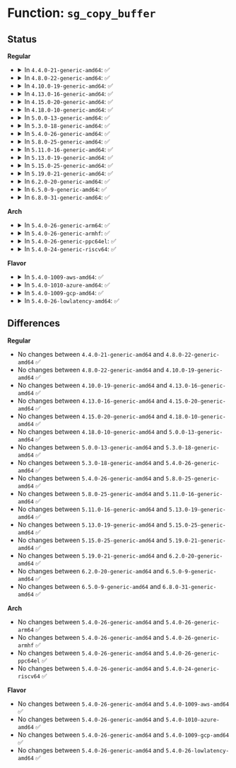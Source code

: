 # Function: <code>sg_copy_buffer</code>

## Status
<b>Regular</b>
<ul>
<li>
<details>
<summary>In <code>4.4.0-21-generic-amd64</code>: ✅</summary>

```c
size_t sg_copy_buffer(struct scatterlist * sgl, unsigned int nents, void * buf, size_t buflen, off_t skip, bool to_buffer)
```

```json
{
  "name": "sg_copy_buffer",
  "collision_type": "Unique Global",
  "inline_type": "No",
  "funcs": [
    {
      "addr": 18446744071583016160,
      "name": "sg_copy_buffer",
      "external": true,
      "loc": "lib/scatterlist.c:649",
      "file": "lib/scatterlist.c",
      "inline": "seen, unknown",
      "caller_inline": [],
      "caller_func": [
        "lib/scatterlist.c:sg_copy_from_buffer",
        "lib/scatterlist.c:sg_copy_to_buffer",
        "lib/scatterlist.c:sg_pcopy_from_buffer",
        "lib/scatterlist.c:sg_pcopy_to_buffer"
      ]
    }
  ],
  "symbols": [
    {
      "addr": 18446744071583016160,
      "name": "sg_copy_buffer",
      "section": ".text",
      "bind": "STB_GLOBAL",
      "size": 272
    }
  ]
}
```
</details>
</li>
<li>
<details>
<summary>In <code>4.8.0-22-generic-amd64</code>: ✅</summary>

```c
size_t sg_copy_buffer(struct scatterlist * sgl, unsigned int nents, void * buf, size_t buflen, off_t skip, bool to_buffer)
```

```json
{
  "name": "sg_copy_buffer",
  "collision_type": "Unique Global",
  "inline_type": "No",
  "funcs": [
    {
      "addr": 18446744071583307104,
      "name": "sg_copy_buffer",
      "external": true,
      "loc": "lib/scatterlist.c:649",
      "file": "lib/scatterlist.c",
      "inline": "seen, unknown",
      "caller_inline": [],
      "caller_func": [
        "lib/scatterlist.c:sg_pcopy_to_buffer",
        "lib/scatterlist.c:sg_pcopy_from_buffer",
        "lib/scatterlist.c:sg_copy_to_buffer",
        "lib/scatterlist.c:sg_copy_from_buffer"
      ]
    }
  ],
  "symbols": [
    {
      "addr": 18446744071583307104,
      "name": "sg_copy_buffer",
      "section": ".text",
      "bind": "STB_GLOBAL",
      "size": 272
    }
  ]
}
```
</details>
</li>
<li>
<details>
<summary>In <code>4.10.0-19-generic-amd64</code>: ✅</summary>

```c
size_t sg_copy_buffer(struct scatterlist * sgl, unsigned int nents, void * buf, size_t buflen, off_t skip, bool to_buffer)
```

```json
{
  "name": "sg_copy_buffer",
  "collision_type": "Unique Global",
  "inline_type": "No",
  "funcs": [
    {
      "addr": 18446744071583426432,
      "name": "sg_copy_buffer",
      "external": true,
      "loc": "lib/scatterlist.c:649",
      "file": "lib/scatterlist.c",
      "inline": "seen, unknown",
      "caller_inline": [],
      "caller_func": [
        "lib/scatterlist.c:sg_pcopy_to_buffer",
        "lib/scatterlist.c:sg_pcopy_from_buffer",
        "lib/scatterlist.c:sg_copy_to_buffer",
        "lib/scatterlist.c:sg_copy_from_buffer"
      ]
    }
  ],
  "symbols": [
    {
      "addr": 18446744071583426432,
      "name": "sg_copy_buffer",
      "section": ".text",
      "bind": "STB_GLOBAL",
      "size": 272
    }
  ]
}
```
</details>
</li>
<li>
<details>
<summary>In <code>4.13.0-16-generic-amd64</code>: ✅</summary>

```c
size_t sg_copy_buffer(struct scatterlist * sgl, unsigned int nents, void * buf, size_t buflen, off_t skip, bool to_buffer)
```

```json
{
  "name": "sg_copy_buffer",
  "collision_type": "Unique Global",
  "inline_type": "No",
  "funcs": [
    {
      "addr": 18446744071583447440,
      "name": "sg_copy_buffer",
      "external": true,
      "loc": "lib/scatterlist.c:649",
      "file": "lib/scatterlist.c",
      "inline": "seen, unknown",
      "caller_inline": [],
      "caller_func": [
        "lib/scatterlist.c:sg_pcopy_to_buffer",
        "lib/scatterlist.c:sg_pcopy_from_buffer",
        "lib/scatterlist.c:sg_copy_to_buffer",
        "lib/scatterlist.c:sg_copy_from_buffer"
      ]
    }
  ],
  "symbols": [
    {
      "addr": 18446744071583447440,
      "name": "sg_copy_buffer",
      "section": ".text",
      "bind": "STB_GLOBAL",
      "size": 239
    }
  ]
}
```
</details>
</li>
<li>
<details>
<summary>In <code>4.15.0-20-generic-amd64</code>: ✅</summary>

```c
size_t sg_copy_buffer(struct scatterlist * sgl, unsigned int nents, void * buf, size_t buflen, off_t skip, bool to_buffer)
```

```json
{
  "name": "sg_copy_buffer",
  "collision_type": "Unique Global",
  "inline_type": "No",
  "funcs": [
    {
      "addr": 18446744071583627568,
      "name": "sg_copy_buffer",
      "external": true,
      "loc": "lib/scatterlist.c:690",
      "file": "lib/scatterlist.c",
      "inline": "seen, unknown",
      "caller_inline": [],
      "caller_func": [
        "lib/scatterlist.c:sg_pcopy_to_buffer",
        "lib/scatterlist.c:sg_pcopy_from_buffer",
        "lib/scatterlist.c:sg_copy_to_buffer",
        "lib/scatterlist.c:sg_copy_from_buffer"
      ]
    }
  ],
  "symbols": [
    {
      "addr": 18446744071583627568,
      "name": "sg_copy_buffer",
      "section": ".text",
      "bind": "STB_GLOBAL",
      "size": 239
    }
  ]
}
```
</details>
</li>
<li>
<details>
<summary>In <code>4.18.0-10-generic-amd64</code>: ✅</summary>

```c
size_t sg_copy_buffer(struct scatterlist * sgl, unsigned int nents, void * buf, size_t buflen, off_t skip, bool to_buffer)
```

```json
{
  "name": "sg_copy_buffer",
  "collision_type": "Unique Global",
  "inline_type": "No",
  "funcs": [
    {
      "addr": 18446744071583843856,
      "name": "sg_copy_buffer",
      "external": true,
      "loc": "lib/scatterlist.c:805",
      "file": "lib/scatterlist.c",
      "inline": "seen, unknown",
      "caller_inline": [],
      "caller_func": [
        "lib/scatterlist.c:sg_pcopy_to_buffer",
        "lib/scatterlist.c:sg_pcopy_from_buffer",
        "lib/scatterlist.c:sg_copy_to_buffer",
        "lib/scatterlist.c:sg_copy_from_buffer"
      ]
    }
  ],
  "symbols": [
    {
      "addr": 18446744071583843856,
      "name": "sg_copy_buffer",
      "section": ".text",
      "bind": "STB_GLOBAL",
      "size": 240
    }
  ]
}
```
</details>
</li>
<li>
<details>
<summary>In <code>5.0.0-13-generic-amd64</code>: ✅</summary>

```c
size_t sg_copy_buffer(struct scatterlist * sgl, unsigned int nents, void * buf, size_t buflen, off_t skip, bool to_buffer)
```

```json
{
  "name": "sg_copy_buffer",
  "collision_type": "Unique Global",
  "inline_type": "No",
  "funcs": [
    {
      "addr": 18446744071583927552,
      "name": "sg_copy_buffer",
      "external": true,
      "loc": "lib/scatterlist.c:805",
      "file": "lib/scatterlist.c",
      "inline": "seen, unknown",
      "caller_inline": [],
      "caller_func": [
        "lib/scatterlist.c:sg_pcopy_to_buffer",
        "lib/scatterlist.c:sg_pcopy_from_buffer",
        "lib/scatterlist.c:sg_copy_to_buffer",
        "lib/scatterlist.c:sg_copy_from_buffer"
      ]
    }
  ],
  "symbols": [
    {
      "addr": 18446744071583927552,
      "name": "sg_copy_buffer",
      "section": ".text",
      "bind": "STB_GLOBAL",
      "size": 240
    }
  ]
}
```
</details>
</li>
<li>
<details>
<summary>In <code>5.3.0-18-generic-amd64</code>: ✅</summary>

```c
size_t sg_copy_buffer(struct scatterlist * sgl, unsigned int nents, void * buf, size_t buflen, off_t skip, bool to_buffer)
```

```json
{
  "name": "sg_copy_buffer",
  "collision_type": "Unique Global",
  "inline_type": "No",
  "funcs": [
    {
      "addr": 18446744071584107440,
      "name": "sg_copy_buffer",
      "external": true,
      "loc": "lib/scatterlist.c:840",
      "file": "lib/scatterlist.c",
      "inline": "seen, unknown",
      "caller_inline": [],
      "caller_func": [
        "lib/scatterlist.c:sg_pcopy_to_buffer",
        "lib/scatterlist.c:sg_pcopy_from_buffer",
        "lib/scatterlist.c:sg_copy_to_buffer",
        "lib/scatterlist.c:sg_copy_from_buffer"
      ]
    }
  ],
  "symbols": [
    {
      "addr": 18446744071584107440,
      "name": "sg_copy_buffer",
      "section": ".text",
      "bind": "STB_GLOBAL",
      "size": 238
    }
  ]
}
```
</details>
</li>
<li>
<details>
<summary>In <code>5.4.0-26-generic-amd64</code>: ✅</summary>

```c
size_t sg_copy_buffer(struct scatterlist * sgl, unsigned int nents, void * buf, size_t buflen, off_t skip, bool to_buffer)
```

```json
{
  "name": "sg_copy_buffer",
  "collision_type": "Unique Global",
  "inline_type": "No",
  "funcs": [
    {
      "addr": 18446744071584230640,
      "name": "sg_copy_buffer",
      "external": true,
      "loc": "lib/scatterlist.c:840",
      "file": "lib/scatterlist.c",
      "inline": "seen, unknown",
      "caller_inline": [],
      "caller_func": [
        "lib/scatterlist.c:sg_pcopy_to_buffer",
        "lib/scatterlist.c:sg_pcopy_from_buffer",
        "lib/scatterlist.c:sg_copy_to_buffer",
        "lib/scatterlist.c:sg_copy_from_buffer"
      ]
    }
  ],
  "symbols": [
    {
      "addr": 18446744071584230640,
      "name": "sg_copy_buffer",
      "section": ".text",
      "bind": "STB_GLOBAL",
      "size": 238
    }
  ]
}
```
</details>
</li>
<li>
<details>
<summary>In <code>5.8.0-25-generic-amd64</code>: ✅</summary>

```c
size_t sg_copy_buffer(struct scatterlist * sgl, unsigned int nents, void * buf, size_t buflen, off_t skip, bool to_buffer)
```

```json
{
  "name": "sg_copy_buffer",
  "collision_type": "Unique Global",
  "inline_type": "No",
  "funcs": [
    {
      "addr": 18446744071584636720,
      "name": "sg_copy_buffer",
      "external": true,
      "loc": "lib/scatterlist.c:840",
      "file": "lib/scatterlist.c",
      "inline": "seen, unknown",
      "caller_inline": [],
      "caller_func": [
        "lib/scatterlist.c:sg_pcopy_to_buffer",
        "lib/scatterlist.c:sg_pcopy_from_buffer",
        "lib/scatterlist.c:sg_copy_to_buffer",
        "lib/scatterlist.c:sg_copy_from_buffer"
      ]
    }
  ],
  "symbols": [
    {
      "addr": 18446744071584636720,
      "name": "sg_copy_buffer",
      "section": ".text",
      "bind": "STB_GLOBAL",
      "size": 258
    }
  ]
}
```
</details>
</li>
<li>
<details>
<summary>In <code>5.11.0-16-generic-amd64</code>: ✅</summary>

```c
size_t sg_copy_buffer(struct scatterlist * sgl, unsigned int nents, void * buf, size_t buflen, off_t skip, bool to_buffer)
```

```json
{
  "name": "sg_copy_buffer",
  "collision_type": "Unique Global",
  "inline_type": "No",
  "funcs": [
    {
      "addr": 18446744071584755728,
      "name": "sg_copy_buffer",
      "external": true,
      "loc": "lib/scatterlist.c:921",
      "file": "lib/scatterlist.c",
      "inline": "seen, unknown",
      "caller_inline": [],
      "caller_func": [
        "lib/scatterlist.c:sg_pcopy_to_buffer",
        "lib/scatterlist.c:sg_pcopy_from_buffer",
        "lib/scatterlist.c:sg_copy_to_buffer",
        "lib/scatterlist.c:sg_copy_from_buffer"
      ]
    }
  ],
  "symbols": [
    {
      "addr": 18446744071584755728,
      "name": "sg_copy_buffer",
      "section": ".text",
      "bind": "STB_GLOBAL",
      "size": 258
    }
  ]
}
```
</details>
</li>
<li>
<details>
<summary>In <code>5.13.0-19-generic-amd64</code>: ✅</summary>

```c
size_t sg_copy_buffer(struct scatterlist * sgl, unsigned int nents, void * buf, size_t buflen, off_t skip, bool to_buffer)
```

```json
{
  "name": "sg_copy_buffer",
  "collision_type": "Unique Global",
  "inline_type": "No",
  "funcs": [
    {
      "addr": 18446744071584785360,
      "name": "sg_copy_buffer",
      "external": true,
      "loc": "lib/scatterlist.c:921",
      "file": "lib/scatterlist.c",
      "inline": "seen, unknown",
      "caller_inline": [],
      "caller_func": [
        "lib/scatterlist.c:sg_pcopy_to_buffer",
        "lib/scatterlist.c:sg_pcopy_from_buffer",
        "lib/scatterlist.c:sg_copy_to_buffer",
        "lib/scatterlist.c:sg_copy_from_buffer"
      ]
    }
  ],
  "symbols": [
    {
      "addr": 18446744071584785360,
      "name": "sg_copy_buffer",
      "section": ".text",
      "bind": "STB_GLOBAL",
      "size": 261
    }
  ]
}
```
</details>
</li>
<li>
<details>
<summary>In <code>5.15.0-25-generic-amd64</code>: ✅</summary>

```c
size_t sg_copy_buffer(struct scatterlist * sgl, unsigned int nents, void * buf, size_t buflen, off_t skip, bool to_buffer)
```

```json
{
  "name": "sg_copy_buffer",
  "collision_type": "Unique Global",
  "inline_type": "No",
  "funcs": [
    {
      "addr": 18446744071585215792,
      "name": "sg_copy_buffer",
      "external": true,
      "loc": "lib/scatterlist.c:951",
      "file": "lib/scatterlist.c",
      "inline": "seen, unknown",
      "caller_inline": [],
      "caller_func": [
        "lib/scatterlist.c:sg_pcopy_to_buffer",
        "lib/scatterlist.c:sg_pcopy_from_buffer",
        "lib/scatterlist.c:sg_copy_to_buffer",
        "lib/scatterlist.c:sg_copy_from_buffer"
      ]
    }
  ],
  "symbols": [
    {
      "addr": 18446744071585215792,
      "name": "sg_copy_buffer",
      "section": ".text",
      "bind": "STB_GLOBAL",
      "size": 261
    }
  ]
}
```
</details>
</li>
<li>
<details>
<summary>In <code>5.19.0-21-generic-amd64</code>: ✅</summary>

```c
size_t sg_copy_buffer(struct scatterlist * sgl, unsigned int nents, void * buf, size_t buflen, off_t skip, bool to_buffer)
```

```json
{
  "name": "sg_copy_buffer",
  "collision_type": "Unique Global",
  "inline_type": "No",
  "funcs": [
    {
      "addr": 18446744071586053472,
      "name": "sg_copy_buffer",
      "external": true,
      "loc": "lib/scatterlist.c:948",
      "file": "lib/scatterlist.c",
      "inline": "seen, unknown",
      "caller_inline": [],
      "caller_func": [
        "lib/scatterlist.c:sg_pcopy_to_buffer",
        "lib/scatterlist.c:sg_pcopy_from_buffer",
        "lib/scatterlist.c:sg_copy_to_buffer",
        "lib/scatterlist.c:sg_copy_from_buffer"
      ]
    }
  ],
  "symbols": [
    {
      "addr": 18446744071586053472,
      "name": "sg_copy_buffer",
      "section": ".text",
      "bind": "STB_GLOBAL",
      "size": 304
    }
  ]
}
```
</details>
</li>
<li>
<details>
<summary>In <code>6.2.0-20-generic-amd64</code>: ✅</summary>

```c
size_t sg_copy_buffer(struct scatterlist * sgl, unsigned int nents, void * buf, size_t buflen, off_t skip, bool to_buffer)
```

```json
{
  "name": "sg_copy_buffer",
  "collision_type": "Unique Global",
  "inline_type": "No",
  "funcs": [
    {
      "addr": 18446744071587037472,
      "name": "sg_copy_buffer",
      "external": true,
      "loc": "lib/scatterlist.c:958",
      "file": "lib/scatterlist.c",
      "inline": "seen, unknown",
      "caller_inline": [],
      "caller_func": [
        "lib/scatterlist.c:sg_pcopy_to_buffer",
        "lib/scatterlist.c:sg_pcopy_from_buffer",
        "lib/scatterlist.c:sg_copy_to_buffer",
        "lib/scatterlist.c:sg_copy_from_buffer"
      ]
    }
  ],
  "symbols": [
    {
      "addr": 18446744071587037472,
      "name": "sg_copy_buffer",
      "section": ".text",
      "bind": "STB_GLOBAL",
      "size": 302
    }
  ]
}
```
</details>
</li>
<li>
<details>
<summary>In <code>6.5.0-9-generic-amd64</code>: ✅</summary>

```c
size_t sg_copy_buffer(struct scatterlist * sgl, unsigned int nents, void * buf, size_t buflen, off_t skip, bool to_buffer)
```

```json
{
  "name": "sg_copy_buffer",
  "collision_type": "Unique Global",
  "inline_type": "No",
  "funcs": [
    {
      "addr": 18446744071587292528,
      "name": "sg_copy_buffer",
      "external": true,
      "loc": "lib/scatterlist.c:960",
      "file": "lib/scatterlist.c",
      "inline": "seen, unknown",
      "caller_inline": [],
      "caller_func": [
        "lib/scatterlist.c:sg_pcopy_to_buffer",
        "lib/scatterlist.c:sg_pcopy_from_buffer",
        "lib/scatterlist.c:sg_copy_to_buffer",
        "lib/scatterlist.c:sg_copy_from_buffer"
      ]
    }
  ],
  "symbols": [
    {
      "addr": 18446744071587292528,
      "name": "sg_copy_buffer",
      "section": ".text",
      "bind": "STB_GLOBAL",
      "size": 309
    }
  ]
}
```
</details>
</li>
<li>
<details>
<summary>In <code>6.8.0-31-generic-amd64</code>: ✅</summary>

```c
size_t sg_copy_buffer(struct scatterlist * sgl, unsigned int nents, void * buf, size_t buflen, off_t skip, bool to_buffer)
```

```json
{
  "name": "sg_copy_buffer",
  "collision_type": "Unique Global",
  "inline_type": "No",
  "funcs": [
    {
      "addr": 18446744071587578352,
      "name": "sg_copy_buffer",
      "external": true,
      "loc": "lib/scatterlist.c:962",
      "file": "lib/scatterlist.c",
      "inline": "seen, unknown",
      "caller_inline": [],
      "caller_func": [
        "lib/scatterlist.c:sg_pcopy_to_buffer",
        "lib/scatterlist.c:sg_pcopy_from_buffer",
        "lib/scatterlist.c:sg_copy_to_buffer",
        "lib/scatterlist.c:sg_copy_from_buffer"
      ]
    }
  ],
  "symbols": [
    {
      "addr": 18446744071587578352,
      "name": "sg_copy_buffer",
      "section": ".text",
      "bind": "STB_GLOBAL",
      "size": 309
    }
  ]
}
```
</details>
</li>
</ul>
<b>Arch</b>
<ul>
<li>
<details>
<summary>In <code>5.4.0-26-generic-arm64</code>: ✅</summary>

```c
size_t sg_copy_buffer(struct scatterlist * sgl, unsigned int nents, void * buf, size_t buflen, off_t skip, bool to_buffer)
```

```json
{
  "name": "sg_copy_buffer",
  "collision_type": "Unique Global",
  "inline_type": "No",
  "funcs": [
    {
      "addr": 18446603336496105624,
      "name": "sg_copy_buffer",
      "external": true,
      "loc": "lib/scatterlist.c:840",
      "file": "lib/scatterlist.c",
      "inline": "seen, unknown",
      "caller_inline": [],
      "caller_func": [
        "lib/scatterlist.c:sg_pcopy_to_buffer",
        "lib/scatterlist.c:sg_pcopy_from_buffer",
        "lib/scatterlist.c:sg_copy_to_buffer",
        "lib/scatterlist.c:sg_copy_from_buffer"
      ]
    }
  ],
  "symbols": [
    {
      "addr": 18446603336496105624,
      "name": "sg_copy_buffer",
      "section": ".text",
      "bind": "STB_GLOBAL",
      "size": 276
    }
  ]
}
```
</details>
</li>
<li>
<details>
<summary>In <code>5.4.0-26-generic-armhf</code>: ✅</summary>

```c
size_t sg_copy_buffer(struct scatterlist * sgl, unsigned int nents, void * buf, size_t buflen, off_t skip, bool to_buffer)
```

```json
{
  "name": "sg_copy_buffer",
  "collision_type": "Unique Global",
  "inline_type": "No",
  "funcs": [
    {
      "addr": 3229430520,
      "name": "sg_copy_buffer",
      "external": true,
      "loc": "lib/scatterlist.c:840",
      "file": "lib/scatterlist.c",
      "inline": "seen, unknown",
      "caller_inline": [],
      "caller_func": [
        "lib/scatterlist.c:sg_pcopy_to_buffer",
        "lib/scatterlist.c:sg_pcopy_from_buffer",
        "lib/scatterlist.c:sg_copy_to_buffer",
        "lib/scatterlist.c:sg_copy_from_buffer"
      ]
    }
  ],
  "symbols": [
    {
      "addr": 3229430520,
      "name": "sg_copy_buffer",
      "section": ".text",
      "bind": "STB_GLOBAL",
      "size": 244
    }
  ]
}
```
</details>
</li>
<li>
<details>
<summary>In <code>5.4.0-26-generic-ppc64el</code>: ✅</summary>

```c
size_t sg_copy_buffer(struct scatterlist * sgl, unsigned int nents, void * buf, size_t buflen, off_t skip, bool to_buffer)
```

```json
{
  "name": "sg_copy_buffer",
  "collision_type": "Unique Global",
  "inline_type": "No",
  "funcs": [
    {
      "addr": 13835058055290352736,
      "name": "sg_copy_buffer",
      "external": true,
      "loc": "lib/scatterlist.c:840",
      "file": "lib/scatterlist.c",
      "inline": "seen, unknown",
      "caller_inline": [],
      "caller_func": [
        "lib/scatterlist.c:sg_pcopy_to_buffer",
        "lib/scatterlist.c:sg_pcopy_from_buffer",
        "lib/scatterlist.c:sg_copy_to_buffer",
        "lib/scatterlist.c:sg_copy_from_buffer"
      ]
    }
  ],
  "symbols": [
    {
      "addr": 13835058055290352736,
      "name": "sg_copy_buffer",
      "section": ".text",
      "bind": "STB_GLOBAL",
      "size": 372
    }
  ]
}
```
</details>
</li>
<li>
<details>
<summary>In <code>5.4.0-24-generic-riscv64</code>: ✅</summary>

```c
size_t sg_copy_buffer(struct scatterlist * sgl, unsigned int nents, void * buf, size_t buflen, off_t skip, bool to_buffer)
```

```json
{
  "name": "sg_copy_buffer",
  "collision_type": "Unique Global",
  "inline_type": "No",
  "funcs": [
    {
      "addr": 18446743936275171906,
      "name": "sg_copy_buffer",
      "external": true,
      "loc": "lib/scatterlist.c:840",
      "file": "lib/scatterlist.c",
      "inline": "seen, unknown",
      "caller_inline": [],
      "caller_func": [
        "lib/scatterlist.c:sg_pcopy_to_buffer",
        "lib/scatterlist.c:sg_pcopy_from_buffer",
        "lib/scatterlist.c:sg_copy_to_buffer",
        "lib/scatterlist.c:sg_copy_from_buffer"
      ]
    }
  ],
  "symbols": [
    {
      "addr": 18446743936275171906,
      "name": "sg_copy_buffer",
      "section": ".text",
      "bind": "STB_GLOBAL",
      "size": 222
    }
  ]
}
```
</details>
</li>
</ul>
<b>Flavor</b>
<ul>
<li>
<details>
<summary>In <code>5.4.0-1009-aws-amd64</code>: ✅</summary>

```c
size_t sg_copy_buffer(struct scatterlist * sgl, unsigned int nents, void * buf, size_t buflen, off_t skip, bool to_buffer)
```

```json
{
  "name": "sg_copy_buffer",
  "collision_type": "Unique Global",
  "inline_type": "No",
  "funcs": [
    {
      "addr": 18446744071584199376,
      "name": "sg_copy_buffer",
      "external": true,
      "loc": "lib/scatterlist.c:840",
      "file": "lib/scatterlist.c",
      "inline": "seen, unknown",
      "caller_inline": [],
      "caller_func": [
        "lib/scatterlist.c:sg_pcopy_to_buffer",
        "lib/scatterlist.c:sg_pcopy_from_buffer",
        "lib/scatterlist.c:sg_copy_to_buffer",
        "lib/scatterlist.c:sg_copy_from_buffer"
      ]
    }
  ],
  "symbols": [
    {
      "addr": 18446744071584199376,
      "name": "sg_copy_buffer",
      "section": ".text",
      "bind": "STB_GLOBAL",
      "size": 238
    }
  ]
}
```
</details>
</li>
<li>
<details>
<summary>In <code>5.4.0-1010-azure-amd64</code>: ✅</summary>

```c
size_t sg_copy_buffer(struct scatterlist * sgl, unsigned int nents, void * buf, size_t buflen, off_t skip, bool to_buffer)
```

```json
{
  "name": "sg_copy_buffer",
  "collision_type": "Unique Global",
  "inline_type": "No",
  "funcs": [
    {
      "addr": 18446744071584134592,
      "name": "sg_copy_buffer",
      "external": true,
      "loc": "lib/scatterlist.c:840",
      "file": "lib/scatterlist.c",
      "inline": "seen, unknown",
      "caller_inline": [],
      "caller_func": [
        "lib/scatterlist.c:sg_pcopy_to_buffer",
        "lib/scatterlist.c:sg_pcopy_from_buffer",
        "lib/scatterlist.c:sg_copy_to_buffer",
        "lib/scatterlist.c:sg_copy_from_buffer"
      ]
    }
  ],
  "symbols": [
    {
      "addr": 18446744071584134592,
      "name": "sg_copy_buffer",
      "section": ".text",
      "bind": "STB_GLOBAL",
      "size": 238
    }
  ]
}
```
</details>
</li>
<li>
<details>
<summary>In <code>5.4.0-1009-gcp-amd64</code>: ✅</summary>

```c
size_t sg_copy_buffer(struct scatterlist * sgl, unsigned int nents, void * buf, size_t buflen, off_t skip, bool to_buffer)
```

```json
{
  "name": "sg_copy_buffer",
  "collision_type": "Unique Global",
  "inline_type": "No",
  "funcs": [
    {
      "addr": 18446744071584183136,
      "name": "sg_copy_buffer",
      "external": true,
      "loc": "lib/scatterlist.c:840",
      "file": "lib/scatterlist.c",
      "inline": "seen, unknown",
      "caller_inline": [],
      "caller_func": [
        "lib/scatterlist.c:sg_pcopy_to_buffer",
        "lib/scatterlist.c:sg_pcopy_from_buffer",
        "lib/scatterlist.c:sg_copy_to_buffer",
        "lib/scatterlist.c:sg_copy_from_buffer"
      ]
    }
  ],
  "symbols": [
    {
      "addr": 18446744071584183136,
      "name": "sg_copy_buffer",
      "section": ".text",
      "bind": "STB_GLOBAL",
      "size": 238
    }
  ]
}
```
</details>
</li>
<li>
<details>
<summary>In <code>5.4.0-26-lowlatency-amd64</code>: ✅</summary>

```c
size_t sg_copy_buffer(struct scatterlist * sgl, unsigned int nents, void * buf, size_t buflen, off_t skip, bool to_buffer)
```

```json
{
  "name": "sg_copy_buffer",
  "collision_type": "Unique Global",
  "inline_type": "No",
  "funcs": [
    {
      "addr": 18446744071584287488,
      "name": "sg_copy_buffer",
      "external": true,
      "loc": "lib/scatterlist.c:840",
      "file": "lib/scatterlist.c",
      "inline": "seen, unknown",
      "caller_inline": [],
      "caller_func": [
        "lib/scatterlist.c:sg_pcopy_to_buffer",
        "lib/scatterlist.c:sg_pcopy_from_buffer",
        "lib/scatterlist.c:sg_copy_to_buffer",
        "lib/scatterlist.c:sg_copy_from_buffer"
      ]
    }
  ],
  "symbols": [
    {
      "addr": 18446744071584287488,
      "name": "sg_copy_buffer",
      "section": ".text",
      "bind": "STB_GLOBAL",
      "size": 238
    }
  ]
}
```
</details>
</li>
</ul>

## Differences
<b>Regular</b>
<ul>
<li>
No changes between <code>4.4.0-21-generic-amd64</code> and <code>4.8.0-22-generic-amd64</code> ✅
</li>
<li>
No changes between <code>4.8.0-22-generic-amd64</code> and <code>4.10.0-19-generic-amd64</code> ✅
</li>
<li>
No changes between <code>4.10.0-19-generic-amd64</code> and <code>4.13.0-16-generic-amd64</code> ✅
</li>
<li>
No changes between <code>4.13.0-16-generic-amd64</code> and <code>4.15.0-20-generic-amd64</code> ✅
</li>
<li>
No changes between <code>4.15.0-20-generic-amd64</code> and <code>4.18.0-10-generic-amd64</code> ✅
</li>
<li>
No changes between <code>4.18.0-10-generic-amd64</code> and <code>5.0.0-13-generic-amd64</code> ✅
</li>
<li>
No changes between <code>5.0.0-13-generic-amd64</code> and <code>5.3.0-18-generic-amd64</code> ✅
</li>
<li>
No changes between <code>5.3.0-18-generic-amd64</code> and <code>5.4.0-26-generic-amd64</code> ✅
</li>
<li>
No changes between <code>5.4.0-26-generic-amd64</code> and <code>5.8.0-25-generic-amd64</code> ✅
</li>
<li>
No changes between <code>5.8.0-25-generic-amd64</code> and <code>5.11.0-16-generic-amd64</code> ✅
</li>
<li>
No changes between <code>5.11.0-16-generic-amd64</code> and <code>5.13.0-19-generic-amd64</code> ✅
</li>
<li>
No changes between <code>5.13.0-19-generic-amd64</code> and <code>5.15.0-25-generic-amd64</code> ✅
</li>
<li>
No changes between <code>5.15.0-25-generic-amd64</code> and <code>5.19.0-21-generic-amd64</code> ✅
</li>
<li>
No changes between <code>5.19.0-21-generic-amd64</code> and <code>6.2.0-20-generic-amd64</code> ✅
</li>
<li>
No changes between <code>6.2.0-20-generic-amd64</code> and <code>6.5.0-9-generic-amd64</code> ✅
</li>
<li>
No changes between <code>6.5.0-9-generic-amd64</code> and <code>6.8.0-31-generic-amd64</code> ✅
</li>
</ul>
<b>Arch</b>
<ul>
<li>
No changes between <code>5.4.0-26-generic-amd64</code> and <code>5.4.0-26-generic-arm64</code> ✅
</li>
<li>
No changes between <code>5.4.0-26-generic-amd64</code> and <code>5.4.0-26-generic-armhf</code> ✅
</li>
<li>
No changes between <code>5.4.0-26-generic-amd64</code> and <code>5.4.0-26-generic-ppc64el</code> ✅
</li>
<li>
No changes between <code>5.4.0-26-generic-amd64</code> and <code>5.4.0-24-generic-riscv64</code> ✅
</li>
</ul>
<b>Flavor</b>
<ul>
<li>
No changes between <code>5.4.0-26-generic-amd64</code> and <code>5.4.0-1009-aws-amd64</code> ✅
</li>
<li>
No changes between <code>5.4.0-26-generic-amd64</code> and <code>5.4.0-1010-azure-amd64</code> ✅
</li>
<li>
No changes between <code>5.4.0-26-generic-amd64</code> and <code>5.4.0-1009-gcp-amd64</code> ✅
</li>
<li>
No changes between <code>5.4.0-26-generic-amd64</code> and <code>5.4.0-26-lowlatency-amd64</code> ✅
</li>
</ul>
